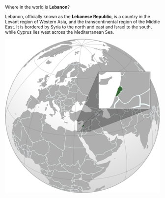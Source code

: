 Where in the world is **Lebanon**?
<!--question-->
Lebanon, officially known as the **Lebanese Republic**,  is a country in the Levant region of Western Asia, and the transcontinental region of the Middle East. It is bordered by Syria to the north and east and Israel to the south, while Cyprus lies west across the Mediterranean Sea.

![Map of Lebanon](images/Lebanon_(orthographic_projection).svg)
